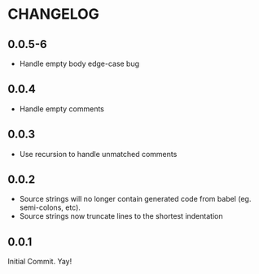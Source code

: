 # CHANGELOG

## 0.0.5-6

- Handle empty body edge-case bug

## 0.0.4

- Handle empty comments

## 0.0.3

- Use recursion to handle unmatched comments

## 0.0.2

- Source strings will no longer contain generated code from babel (eg. semi-colons, etc).
- Source strings now truncate lines to the shortest indentation

## 0.0.1

Initial Commit. Yay!
